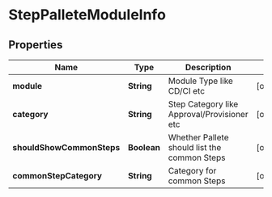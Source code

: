 # StepPalleteModuleInfo

## Properties
Name | Type | Description | Notes
------------ | ------------- | ------------- | -------------
**module** | **String** | Module Type like CD/CI etc |  [optional]
**category** | **String** | Step Category like Approval/Provisioner etc |  [optional]
**shouldShowCommonSteps** | **Boolean** | Whether Pallete should list the common Steps |  [optional]
**commonStepCategory** | **String** | Category for common Steps |  [optional]
